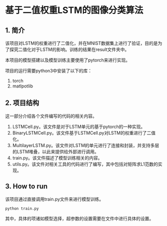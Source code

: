 # 基于二值权重LSTM的图像分类算法

## 1. 简介

该项目对LSTM的权重进行了二值化，并在MNIST数据集上进行了验证，目的是为了探究二值化对于LSTM的影响。训练的结果在result文件夹中。

本项目的模型搭建以及模型训练主要使用了pytorch来进行实现。

项目的运行需要python3中安装了以下的库：

1. torch
6. matlpotlib

## 2. 项目结构

这一部分介绍各个文件编写的代码的相关内容。

1. LSTMCell.py。该文件是对于LSTM单元的基于pytorch的一种实现。
2. BinaryLSTMCell.py。该文件基于LSTMCell.py对LSTM的权重进行了二值化。
3. MultilayerLSTM.py。该文件对LSTM的单元进行了连接和封装，并支持多层的LSTM堆叠，以此来提供给外部进行调用。
4. train.py。该文件描述了模型训练相关的内容。
5. utils.py。该文件对相关工具的代码进行了编写，其中包括对矩阵求L1范数的实现。



## 3. How to run

该项目通过直接调用train.py文件来进行模型训练。

```shell
python train.py
```

其中，具体的项诸如模型选择，超参数的设置需要在文件中进行具体的设置。